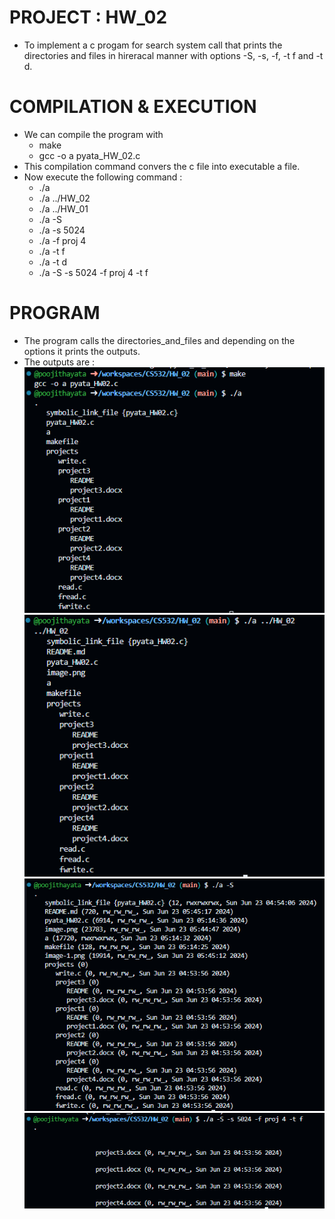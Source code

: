 # PROJECT : HW_02
- To implement a c progam for search system call that prints the directories and files in hireracal manner with options -S, -s, -f, -t f and -t d.

# COMPILATION & EXECUTION
- We can compile the program with 
    - make 
    - gcc -o a pyata_HW_02.c
- This compilation command convers the c file into executable a file.
- Now execute the following command : 
    - ./a
    - ./a ../HW_02
    - ./a ../HW_01
    - ./a -S
    - ./a -s 5024
    - ./a -f proj 4
    - ./a -t f
    - ./a -t d
    - ./a -S -s 5024 -f proj 4 -t f

# PROGRAM
- The program calls the directories_and_files and depending on the options it prints the outputs.
- The outputs are : 
![alt text](image.png)
![alt text](image-1.png)
![alt text](image-2.png)
![alt text](image-3.png)